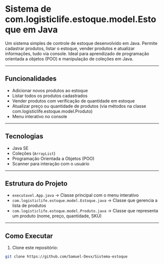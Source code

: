 # Sistema de com.logisticlife.estoque.model.Estoque em Java

Um sistema simples de controle de estoque desenvolvido em Java. Permite cadastrar produtos, listar o estoque, vender produtos e atualizar informações, tudo via console. Ideal para aprendizado de programação orientada a objetos (POO) e manipulação de coleções em Java.

---

## Funcionalidades

- Adicionar novos produtos ao estoque  
- Listar todos os produtos cadastrados  
- Vender produtos com verificação de quantidade em estoque  
- Atualizar preço ou quantidade de produtos (via métodos na classe com.logisticlife.estoque.model.Produto)  
- Menu interativo no console  

---

## Tecnologias

- Java SE  
- Coleções (`ArrayList`)  
- Programação Orientada a Objetos (POO)  
- Scanner para interação com o usuário  

---

## Estrutura do Projeto

- `executavel.App.java` → Classe principal com o menu interativo  
- `com.logisticlife.estoque.model.Estoque.java` → Classe que gerencia a lista de produtos  
- `com.logisticlife.estoque.model.Produto.java` → Classe que representa um produto (nome, preço, quantidade, SKU)  

---

## Como Executar

1. Clone este repositório:
```bash
git clone https://github.com/Samuel-Devx/Sistema-estoque
